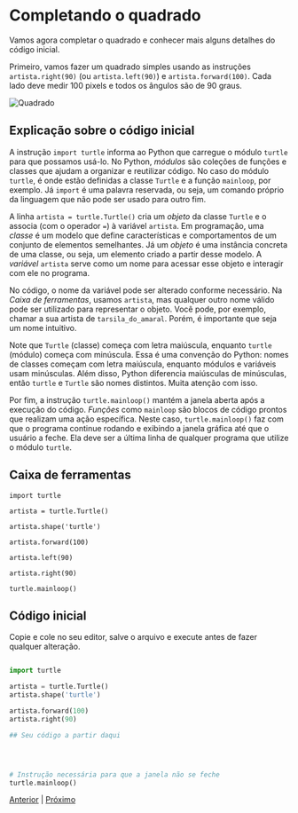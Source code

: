 # Completando o quadrado

Vamos agora completar o quadrado e conhecer mais alguns detalhes do código
inicial.

Primeiro, vamos fazer um quadrado simples usando as instruções
```artista.right(90)``` (ou ```artista.left(90)```) e
```artista.forward(100)```. Cada lado deve medir 100 pixels e todos os ângulos
são de 90 graus.

![Quadrado](04_quadrado.gif "Quadrado")


## Explicação sobre o código inicial

A instrução `import turtle` informa ao Python que carregue o módulo `turtle`
para que possamos usá-lo. No Python, *módulos* são coleções de funções e
classes que ajudam a organizar e reutilizar código. No caso do módulo `turtle`,
é onde estão definidas a classe `Turtle` e a função `mainloop`, por exemplo.
Já `import` é uma palavra reservada, ou seja, um comando próprio da linguagem
que não pode ser usado para outro fim.

A linha `artista = turtle.Turtle()` cria um *objeto* da classe `Turtle` e o
associa (com o operador `=`) à variável `artista`. Em programação, uma
*classe* é um modelo que define características e comportamentos de um
conjunto de elementos semelhantes. Já um *objeto* é uma instância concreta de
uma classe, ou seja, um elemento criado a partir desse modelo. A *variável*
`artista` serve como um nome para acessar esse objeto e interagir com ele no
programa.

No código, o nome da variável pode ser alterado conforme necessário. Na
*Caixa de ferramentas*, usamos `artista`, mas qualquer outro nome válido pode
ser utilizado para representar o objeto. Você pode, por exemplo, chamar a sua
artista de `tarsila_do_amaral`. Porém, é importante que seja um nome intuitivo.

Note que `Turtle` (classe) começa com letra maiúscula, enquanto `turtle`
(módulo) começa com minúscula. Essa é uma convenção do Python: nomes de
classes começam com letra maiúscula, enquanto módulos e variáveis usam
minúsculas. Além disso, Python diferencia maiúsculas de minúsculas, então
`turtle` e `Turtle` são nomes distintos. Muita atenção com isso.

Por fim, a instrução `turtle.mainloop()` mantém a janela aberta após a
execução do código. *Funções* como `mainloop` são blocos de código prontos que
realizam uma ação específica. Neste caso, `turtle.mainloop()` faz com que o
programa continue rodando e exibindo a janela gráfica até que o usuário a
feche. Ela deve ser a última linha de qualquer programa que utilize o módulo
`turtle`.


## Caixa de ferramentas

```import turtle```

```artista = turtle.Turtle()```

```artista.shape('turtle')```

```artista.forward(100)```

```artista.left(90)```

```artista.right(90)```

```turtle.mainloop()```


## Código inicial

Copie e cole no seu editor, salve o arquivo e execute antes de fazer qualquer 
alteração.

```python

import turtle

artista = turtle.Turtle()
artista.shape('turtle')

artista.forward(100)
artista.right(90)

## Seu código a partir daqui




# Instrução necessária para que a janela não se feche
turtle.mainloop()

```


[Anterior](03_L_invertido.md) | [Próximo](05_???.md)
